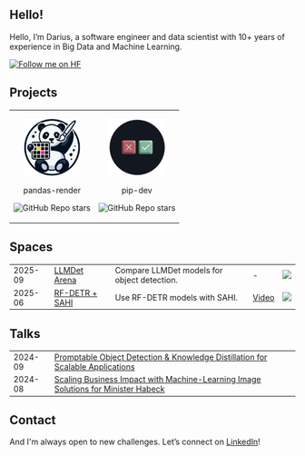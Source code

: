 ## Hello!

Hello, I’m Darius, a software engineer and data scientist with 10+ years of experience in Big Data and Machine Learning.

[![Follow me on HF](https://huggingface.co/datasets/huggingface/badges/resolve/main/follow-me-on-HF-sm.svg)](https://huggingface.co/dmorawiec)


## Projects

<table>
  <tr>
    <td>
      <div align="center">
        <p>
          <a href="https://github.com/nok/pandas-render">
            <img src="https://raw.githubusercontent.com/nok/pandas-render/refs/heads/main/assets/pandas-render.png" style="height: 100px;">
          </a>
        </p>
        <p>pandas-render</p>
        <p>
          <img alt="GitHub Repo stars" src="https://img.shields.io/github/stars/nok/pandas-render">
        </p>
      </div>
    </td>
    <td>
      <div align="center">
        <p>
          <a href="https://github.com/nok/pip-dev">
            <img src="https://raw.githubusercontent.com/nok/pip-dev/refs/heads/main/assets/pip-dev-logo.png"  style="height: 100px;">
          </a>
        </p>
        <p>pip-dev</p>
        <p>
          <img alt="GitHub Repo stars" src="https://img.shields.io/github/stars/nok/pip-dev">
        </p>
      </div>
    </td>
  </tr>
</table>


## Spaces

<table>
  <tr>
    <td>2025-09</td>
    <td><a href="https://huggingface.co/spaces/dmorawiec/LLMDet_Arena">LLMDet Arena</a></td>
    <td>Compare LLMDet models for object detection.</td>
    <td>-</td>
    <td><a href="https://huggingface.co/spaces/dmorawiec/LLMDet_Arena"><img src="https://huggingface.co/datasets/huggingface/badges/resolve/main/open-in-hf-spaces-sm.svg"></a></td>
  </tr>
  <tr>
    <td>2025-06</td>
    <td><a href="https://huggingface.co/spaces/dmorawiec/RF-DETR_SAHI">RF-DETR + SAHI</a></td>
    <td>Use RF-DETR models with SAHI.</td>
    <td><a href="https://www.linkedin.com/pulse/rf-detr-sahi-darius-morawiec-msste/">Video</a></td>
    <td><a href="https://huggingface.co/spaces/dmorawiec/RF-DETR_SAHI"><img src="https://huggingface.co/datasets/huggingface/badges/resolve/main/open-in-hf-spaces-sm.svg"></a></td>
  </tr>
</table>


## Talks

<table>
  <tr>
    <td>2024-09</td>
    <td><a href="https://www.linkedin.com/posts/dmorawiec_speakeasy-activity-7238633887986249728-vJ2D?utm_source=share&utm_medium=member_desktop&rcm=ACoAABcp6rEBfRLWlk9RYQ9kYWCNCAtyyeRcS6Y">Promptable Object Detection & Knowledge Distillation for Scalable Applications</a></td>
  </tr>
  <tr>
    <td>2024-08</td>
    <td><a href="https://www.linkedin.com/posts/dmorawiec_recently-our-federal-minister-for-economic-activity-7238626453871816704-1ErR?utm_source=share&utm_medium=member_desktop&rcm=ACoAABcp6rEBfRLWlk9RYQ9kYWCNCAtyyeRcS6Y">Scaling Business Impact with Machine-Learning Image Solutions for Minister Habeck</a></td>
  </tr>
</table>


## Contact

And I'm always open to new challenges. Let’s connect on [LinkedIn](https://www.linkedin.com/in/dmorawiec/)!
